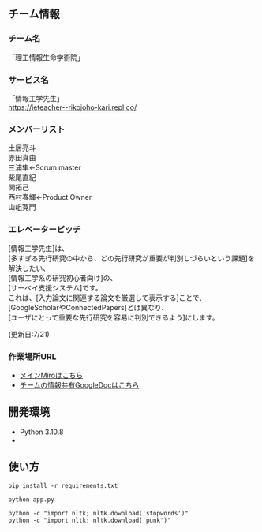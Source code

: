 ## チーム情報
### チーム名
「理工情報生命学術院」  
### サービス名
「情報工学先生」  
https://ieteacher--rikojoho-kari.repl.co/
### メンバーリスト  
土居亮斗  
赤田真由  
三浦隼←Scrum master  
柴尾直紀  
関拓己  
西村春輝←Product Owner  
山岨寛門  

### エレベーターピッチ
[情報工学先生]は、  
[多すぎる先行研究の中から、どの先行研究が重要が判別しづらいという課題]を解決したい、  
[情報工学系の研究初心者向け]の、  
[サーベイ支援システム]です。  
これは、[入力論文に関連する論文を厳選して表示する]ことで、  
[GoogleScholarやConnectedPapers]とは異なり、  
[ユーザにとって重要な先行研究を容易に判別できるよう]にします。  

(更新日:7/21)
### 作業場所URL
- [メインMiroはこちら](https://miro.com/app/board/uXjVM4W_zM4=/)
- [チームの情報共有GoogleDocはこちら](https://drive.google.com/drive/folders/12qwP0sQS7g64rPYkWEqf_Gr8yu3Gmzsc?usp=sharing)

## 開発環境
- Python 3.10.8
-  

## 使い方
```
pip install -r requirements.txt
```
```
python app.py
```

```
python -c "import nltk; nltk.download('stopwords')"
python -c "import nltk; nltk.download('punk')"
```

